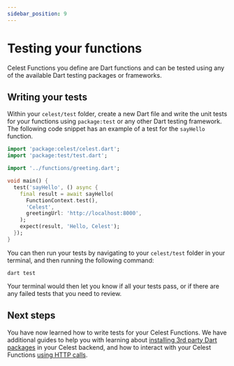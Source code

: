 ```yaml
---
sidebar_position: 9
---
```


# Testing your functions

Celest Functions you define are Dart functions and can be tested using any of the available Dart testing packages or frameworks.

## Writing your tests

Within your `celest/test` folder, create a new Dart file and write the unit tests for your functions using `package:test` or any other Dart testing framework. The following code snippet has an example of a test for the `sayHello` function.

```dart
import 'package:celest/celest.dart';
import 'package:test/test.dart';

import '../functions/greeting.dart';

void main() {
  test('sayHello', () async {
    final result = await sayHello(
      FunctionContext.test(),
      'Celest',
      greetingUrl: 'http://localhost:8000',
    );
    expect(result, 'Hello, Celest');
  });
}
```

You can then run your tests by navigating to your `celest/test` folder in your terminal, and then running the following command:

```shell
dart test
```

Your terminal would then let you know if all your tests pass, or if there are any failed tests that you need to review.

## Next steps
You have now learned how to write tests for your Celest Functions. We have additional guides to help you with learning about [installing 3rd party Dart packages](/docs/functions/packages.md) in your Celest backend, and how to interact with your Celest Functions [using HTTP calls](/docs/functions/http-requests.md).
